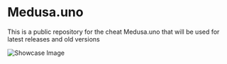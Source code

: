 # Medusa.uno
This is a public repository for the cheat Medusa.uno that will be used for latest releases and old versions

![Showcase Image](https://cdn.discordapp.com/attachments/1021282870003777566/1053736572605976706/image.png)
